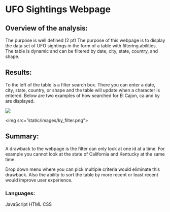 # UFO Sightings Webpage

## Overview of the analysis:
The purpose is well defined (2 pt)
The purpose of this webpage is to display the data set of UFO sightings in the form of a table with filtering abilities. The table is dynamic and can be filtered by date, city, state, country, and shape.

## Results:

To the left of the table is a filter search box. There you can enter a date, city, state, country, or shape and the table will update when a character is entered. Below are two examples of how searched for El Cajon, ca and ky are displayed.

<img src=”static/images/ca_elcajon_filter.png”>

<img src=”static/images/ky_filter.png">

## Summary:

A drawback to the webpage is the filter can only look at one id at a time. For example you cannot look at the state of California and Kentucky at the same time.

Drop down menu where you can pick multiple criteria would eliminate this drawback.
Also the ability to sort the table by more recent or least recent would improve user experience.

###  Languages:
JavaScript
HTML
CSS
